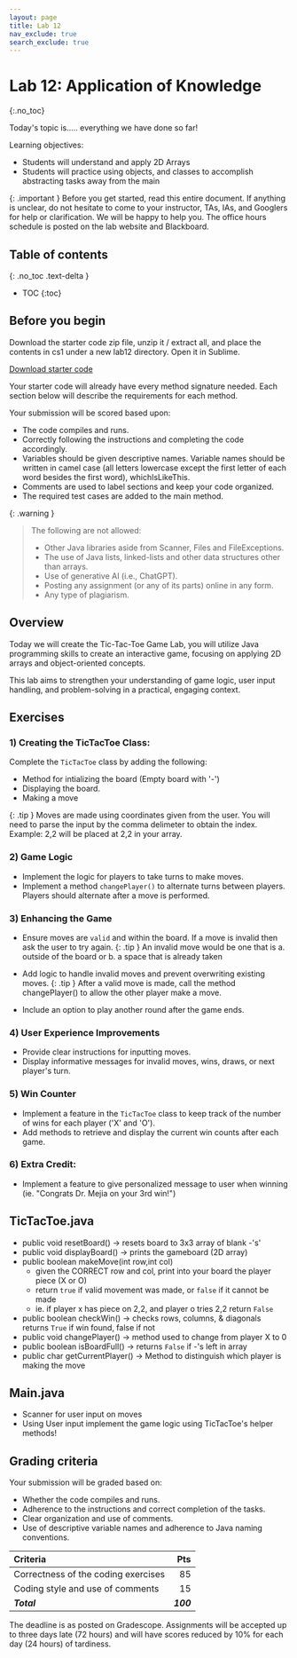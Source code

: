 ```yaml
---
layout: page
title: Lab 12
nav_exclude: true
search_exclude: true
---
```


# Lab 12: Application of Knowledge
{:.no_toc}

Today's topic is..... everything we have done so far!

Learning objectives:
- Students will understand and apply 2D Arrays
- Students will practice using objects, and classes to accomplish abstracting tasks away from the main 

{: .important }
Before you get started, read this entire document. If anything is unclear, do not
hesitate to come to your instructor, TAs, IAs, and Googlers for help or clarification. We will be happy to help
you. The office hours schedule is posted on the lab website and Blackboard.

## Table of contents
{: .no_toc .text-delta }

- TOC
{:toc}

## Before you begin

Download the starter code zip file, unzip it / extract all, and place the contents in cs1 under a new lab12 directory. Open it in Sublime.

<a href="https://github.com/UTEP-CS-1/website/raw/main{{page.url|relative_url}}../lab12_starter.zip" class="btn btn-green">Download starter code</a>

Your starter code will already have every method signature needed. Each section below will describe the requirements for each method.


Your submission will be scored based upon:
- The code compiles and runs.
- Correctly following the instructions and completing the code accordingly.
- Variables should be given descriptive names. Variable names should be written in camel case (all letters lowercase except the first letter of each word besides the first word), whichIsLikeThis.
- Comments are used to label sections and keep your code organized.
- The required test cases are added to the main method.

{: .warning }
> The following are not allowed:
> - Other Java libraries aside from Scanner, Files and FileExceptions.
> - The use of Java lists, linked-lists and other data structures other than arrays.
> - Use of generative AI (i.e., ChatGPT).
> - Posting any assignment (or any of its parts) online in any form.
> - Any type of plagiarism. 

## Overview

Today we will create the Tic-Tac-Toe Game Lab, you will utilize Java programming skills to create an interactive game, focusing on applying 2D arrays and object-oriented concepts.

This lab aims to strengthen your understanding of game logic, user input handling, and problem-solving in a practical, engaging context.

## Exercises

### 1) Creating the TicTacToe Class:
Complete the `TicTacToe` class by adding the following:
- Method for intializing the board (Empty board with '-')
- Displaying the board. 
- Making a move

{: .tip }
Moves are made using coordinates given from the user. You will need to parse the input by the comma delimeter to obtain the index. Example: 2,2 will be placed at 2,2 in your array. 
 

### 2) Game Logic
- Implement the logic for players to take turns to make moves.
- Implement a method `changePlayer()` to alternate turns between players. Players should alternate after a move is performed.

### 3) Enhancing the Game

- Ensure moves are `valid` and within the board. If a move is invalid then ask the user to try again.
{: .tip }
An invalid move would be one that is a. outside of the board or b. a space that is already taken

- Add logic to handle invalid moves and prevent overwriting existing moves. 
{: .tip }
After a valid move is made, call the method changePlayer() to allow the other player make a move. 
- Include an option to play another round after the game ends.

### 4) User Experience Improvements
- Provide clear instructions for inputting moves.
- Display informative messages for invalid moves, wins, draws, or next player's turn.


### 5) Win Counter
- Implement a feature in the `TicTacToe` class to keep track of the number of wins for each player ('X' and 'O').
- Add methods to retrieve and display the current win counts after each game.

### 6) Extra Credit:
- Implement a feature to give personalized message to user when winning (ie. "Congrats Dr. Mejia on your 3rd win!")

## TicTacToe.java
- public void resetBoard() -> resets board to 3x3 array of blank -'s'
- public void displayBoard() -> prints the gameboard (2D array)
- public boolean makeMove(int row,int col) 
    - given the CORRECT row and col, print into your board the player piece (X or O)
    - return `true` if valid movement was made, or `false` if it cannot be made 
    - ie. if player x has piece on 2,2, and player o tries 2,2 return `False`
- public boolean checkWin() -> checks rows, columns, & diagonals returns `True` if win found, false if not
- public void changePlayer() ->  method used to change from player X to 0
- public boolean isBoardFull() -> returns `False` if -'s left in array 
- public char getCurrentPlayer() -> Method to distinguish which player is making the move
## Main.java
- Scanner for user input on moves
- Using User input implement the game logic using TicTacToe's helper methods!


## Grading criteria

Your submission will be graded based on:
- Whether the code compiles and runs.
- Adherence to the instructions and correct completion of the tasks.
- Clear organization and use of comments.
- Use of descriptive variable names and adherence to Java naming conventions.


| **Criteria**                             |   **Pts** |
|:-----------------------------------------|----------:|
| Correctness of the coding exercises      |        85 |
| Coding style and use of comments         |        15 |
| **_Total_**                              | **_100_** |

The deadline is as posted on Gradescope. Assignments will be accepted up to three days late (72 hours) and will have scores reduced by 10% for each day (24 hours) of tardiness.

